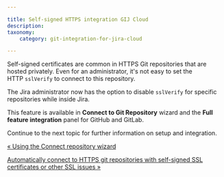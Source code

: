 ```yaml
---

title: Self-signed HTTPS integration GIJ Cloud
description:
taxonomy:
    category: git-integration-for-jira-cloud

---
```

Self-signed certificates are common in HTTPS Git repositories that are hosted privately. Even for an administrator, it's not easy to set the HTTP `sslVerify` to connect to this repository.

The Jira administrator now has the option to disable `sslVerify` for specific repositories while inside Jira.

This feature is available in **Connect to Git Repository** wizard and the **Full feature integration** panel for GitHub and GitLab.

Continue to the next topic for further information on setup and integration.

[« Using the Connect repository wizard](/wiki/spaces/GITCLOUD/pages/1923024154/Using+the+Single+git+integration+wizard)

[Automatically connect to HTTPS git repositories with self-signed SSL certificates or other SSL issues »](/wiki/spaces/GITCLOUD/pages/1923024398/Automatically+connect+to+HTTPS+git+repositories+with+self-signed+SSL+certificates+or+other+SSL+issues)


